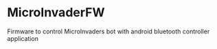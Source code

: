 # MicroInvaderFW
Firmware to control MicroInvaders bot with android bluetooth controller application
